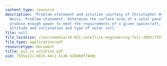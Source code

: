```yaml
---
content_type: resource
description: 'Problem statement and solution courtesy of Christopher Hynes and Kathryn
  Weiss. Problem statement: Determine the surface area of a solar panel needed to
  produce enough power to meet the requirements of a given spacecraft, considering
  altitude and inclination and type of solar cell.'
file: null
file_location: /coursemedia/16-851-satellite-engineering-fall-2003/7555a121bb1544c25136b16869f7448c_ps2_cs_solution.pdf
file_type: application/pdf
resourcetype: Document
title: ps2_cs_solution.pdf
uid: 7555a121-bb15-44c2-5136-b16869f7448c
---
```

